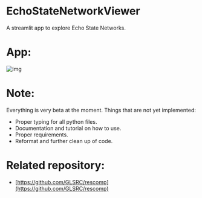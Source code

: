 # EchoStateNetworkViewer
A streamlit app to explore Echo State Networks.

# App: 
![img](https://user-images.githubusercontent.com/90915296/185076401-e3cd836b-b583-4eec-8322-2c71061fe7f8.png)

# Note: 
Everything is very beta at the moment.
Things that are not yet implemented: 
- Proper typing for all python files. 
- Documentation and tutorial on how to use. 
- Proper requirements.
- Reformat and further clean up of code. 


# Related repository: 
- [https://github.com/GLSRC/rescomp](https://github.com/GLSRC/rescomp)
